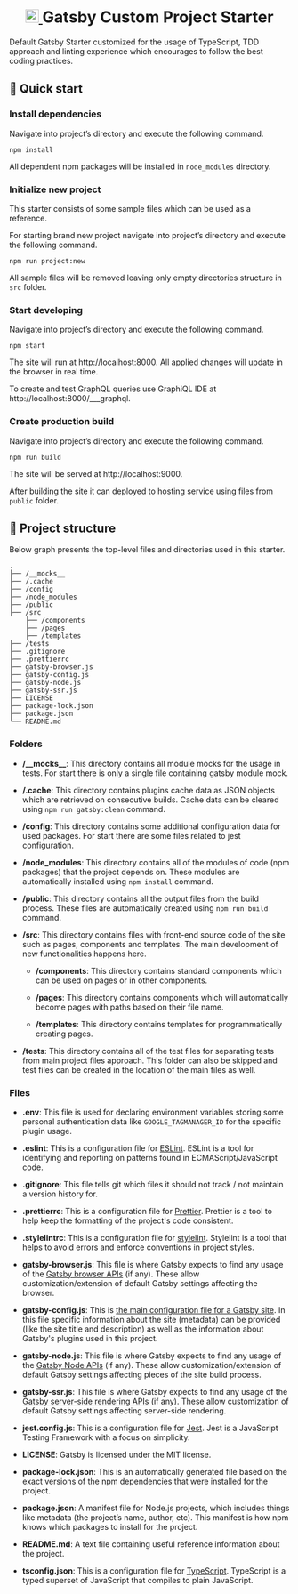 <h1 align="center">
  <a href="https://www.gatsbyjs.org">
    <img alt="Gatsby" src="https://www.gatsbyjs.org/monogram.svg" width="24" />
  </a>
  <span>
    Gatsby Custom Project Starter
  </span>
</h1>

Default Gatsby Starter customized for the usage of TypeScript, TDD approach and linting experience which encourages to follow the best coding practices.

## 🚀 Quick start

### Install dependencies

Navigate into project’s directory and execute the following command.

```shell
npm install
```

All dependent npm packages will be installed in `node_modules` directory.

### Initialize new project

This starter consists of some sample files which can be used as a reference.

For starting brand new project navigate into project’s directory and execute the following command.

```shell
npm run project:new
```

All sample files will be removed leaving only empty directories structure in `src` folder.

### Start developing

Navigate into project’s directory and execute the following command.

```shell
npm start
```

The site will run at http://localhost:8000. All applied changes will update in the browser in real time.

To create and test GraphQL queries use GraphiQL IDE at http://localhost:8000/\_\_\_graphql.

### Create production build

Navigate into project’s directory and execute the following command.

```shell
npm run build
```

The site will be served at http://localhost:9000.

After building the site it can deployed to hosting service using files from `public` folder.

## 📂 Project structure

Below graph presents the top-level files and directories used in this starter.

    .
    ├── /__mocks__
    ├── /.cache
    ├── /config
    ├── /node_modules
    ├── /public
    ├── /src
        ├── /components
        ├── /pages
        ├── /templates
    ├── /tests
    ├── .gitignore
    ├── .prettierrc
    ├── gatsby-browser.js
    ├── gatsby-config.js
    ├── gatsby-node.js
    ├── gatsby-ssr.js
    ├── LICENSE
    ├── package-lock.json
    ├── package.json
    └── README.md

### Folders

- **/\_\_mocks\_\_**: This directory contains all module mocks for the usage in tests. For start there is only a single file containing gatsby module mock.

- **/.cache**: This directory contains plugins cache data as JSON objects which are retrieved on consecutive builds. Cache data can be cleared using `npm run gatsby:clean` command.

- **/config**: This directory contains some additional configuration data for used packages. For start there are some files related to jest configuration.

- **/node_modules**: This directory contains all of the modules of code (npm packages) that the project depends on. These modules are automatically installed using `npm install` command.

- **/public**: This directory contains all the output files from the build process. These files are automatically created using `npm run build` command.

- **/src**: This directory contains files with front-end source code of the site such as pages, components and templates. The main development of new functionalities happens here.

  - **/components**: This directory contains standard components which can be used on pages or in other components.

  - **/pages**: This directory contains components which will automatically become pages with paths based on their file name.

  - **/templates**: This directory contains templates for programmatically creating pages.

- **/tests**: This directory contains all of the test files for separating tests from main project files approach. This folder can also be skipped and test files can be created in the location of the main files as well.

### Files

- **.env**: This file is used for declaring environment variables storing some personal authentication data like `GOOGLE_TAGMANAGER_ID` for the specific plugin usage.

- **.eslint**: This is a configuration file for [ESLint](https://eslint.org/). ESLint is a tool for identifying and reporting on patterns found in ECMAScript/JavaScript code.

- **.gitignore**: This file tells git which files it should not track / not maintain a version history for.

- **.prettierrc**: This is a configuration file for [Prettier](https://prettier.io/). Prettier is a tool to help keep the formatting of the project's code consistent.

- **.stylelintrc**: This is a configuration file for [stylelint](https://stylelint.io/). Stylelint is a tool that helps to avoid errors and enforce conventions in project styles.

- **gatsby-browser.js**: This file is where Gatsby expects to find any usage of the [Gatsby browser APIs](https://www.gatsbyjs.org/docs/browser-apis/) (if any). These allow customization/extension of default Gatsby settings affecting the browser.

- **gatsby-config.js**: This is [the main configuration file for a Gatsby site](https://www.gatsbyjs.org/docs/gatsby-config/). In this file specific information about the site (metadata) can be provided (like the site title and description) as well as the information about Gatsby's plugins used in this project.

- **gatsby-node.js**: This file is where Gatsby expects to find any usage of the [Gatsby Node APIs](https://www.gatsbyjs.org/docs/node-apis/) (if any). These allow customization/extension of default Gatsby settings affecting pieces of the site build process.

- **gatsby-ssr.js**: This file is where Gatsby expects to find any usage of the [Gatsby server-side rendering APIs](https://www.gatsbyjs.org/docs/ssr-apis/) (if any). These allow customization of default Gatsby settings affecting server-side rendering.

- **jest.config.js**: This is a configuration file for [Jest](https://jestjs.io/). Jest is a JavaScript Testing Framework with a focus on simplicity.

- **LICENSE**: Gatsby is licensed under the MIT license.

- **package-lock.json**: This is an automatically generated file based on the exact versions of the npm dependencies that were installed for the project.

- **package.json**: A manifest file for Node.js projects, which includes things like metadata (the project’s name, author, etc). This manifest is how npm knows which packages to install for the project.

- **README.md**: A text file containing useful reference information about the project.

- **tsconfig.json**: This is a configuration file for [TypeScript](https://www.typescriptlang.org/). TypeScript is a typed superset of JavaScript that compiles to plain JavaScript.
